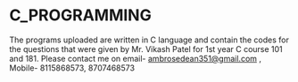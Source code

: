 # C_PROGRAMMING
The programs uploaded are written in C language and contain the codes for the questions that were given by Mr. Vikash Patel for 1st year C course 101 and 181.
Please contact me on email- ambrosedean351@gmail.com ,  Mobile- 8115868573, 8707468573
